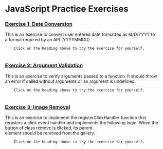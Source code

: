 # JavaScript Practice Exercises

### [Exercise 1: Date Conversion](https://www.testdome.com/questions/javascript/date/8521?testId=14&testDifficulty=Easy)
<table>
    <tr>
        This is an exercise to convert user entered date formatted as M/D/YYYY to a format required by an API (YYYYMMDD)

        Click on the heading above to try the exercise for yourself.
</table>

### [Exercise 2: Argument Validation](https://www.testdome.com/questions/javascript/ensure/8649?testId=14&testDifficulty=Easy)
<table>
    <tr>
        This is an exercise to verify arguments passed to a function. It should throw an error if called without arguments or an argument is undefined.

        Click on the heading above to try the exercise for yourself.
</table>

### [Exercise 3: Image Removal](https://www.testdome.com/questions/javascript/imagegallery/8527?testId=14&testDifficulty=Easy)
<table>
    <tr>
        This is an exercise to implement the registerClickHandler function that registers a click event handler and implements the following logic: When the button of class remove is clicked, its parent <div> element should be removed from the gallery.

        Click on the heading above to try the exercise for yourself.
</table>